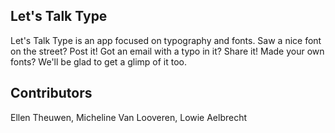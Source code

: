 ## Let's Talk Type
Let's Talk Type is an app focused on typography and fonts. 
Saw a nice font on the street? Post it! Got an email with a typo in it? Share it! Made your own fonts? We'll be glad to get a glimp of it too. 

## Contributors
Ellen Theuwen, Micheline Van Looveren, Lowie Aelbrecht